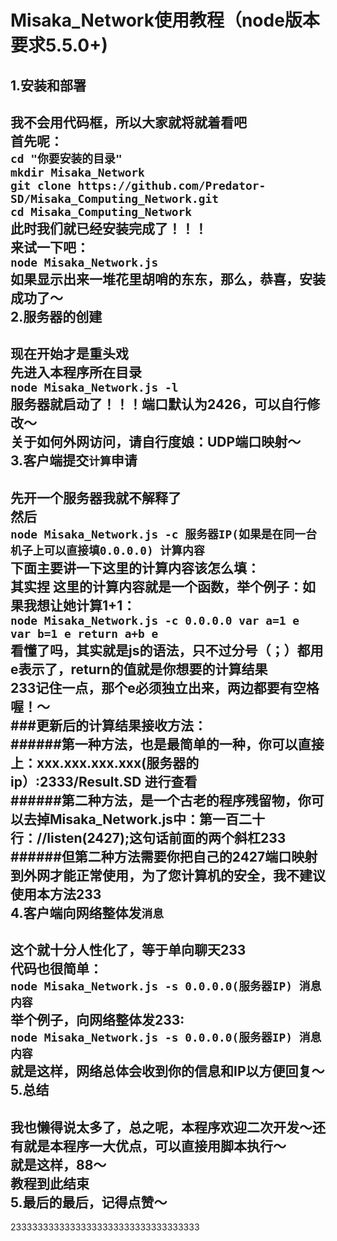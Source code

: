 Misaka_Network使用教程（node版本要求5.5.0+)
===
1.安装和部署
---
我不会用代码框，所以大家就将就着看吧<br>
首先呢：<br>
`cd "你要安装的目录"`<br>
`mkdir Misaka_Network`<br>
`git clone https://github.com/Predator-SD/Misaka_Computing_Network.git `<br>
`cd Misaka_Computing_Network `<br>
此时我们就已经安装完成了！！！<br>
来试一下吧：<br>
`node Misaka_Network.js` <br>
如果显示出来一堆花里胡哨的东东，那么，恭喜，安装成功了～ <br>
2.服务器的创建
---
现在开始才是重头戏<br>
先进入本程序所在目录<br>
`node Misaka_Network.js -l`<br>
服务器就启动了！！！端口默认为2426，可以自行修改～<br>
关于如何外网访问，请自行度娘：UDP端口映射～<br>
3.客户端提交`计算`申请
---
先开一个服务器我就不解释了<br>
然后<br>
`node Misaka_Network.js -c 服务器IP(如果是在同一台机子上可以直接填0.0.0.0) 计算内容`<br>
下面主要讲一下这里的计算内容该怎么填：<br>
其实捏 这里的计算内容就是一个函数，举个例子：如果我想让她计算1+1：<br>
`node Misaka_Network.js -c 0.0.0.0 var a=1 e var b=1 e return a+b e`<br>
看懂了吗，其实就是js的语法，只不过分号（；）都用e表示了，return的值就是你想要的计算结果<br>
233记住一点，那个e必须独立出来，两边都要有空格喔！～<br>
###更新后的计算结果接收方法：<br>
######第一种方法，也是最简单的一种，你可以直接上：xxx.xxx.xxx.xxx(服务器的ip）:2333/Result.SD 进行查看<br>
######第二种方法，是一个古老的程序残留物，你可以去掉Misaka_Network.js中：第一百二十行：//listen(2427);这句话前面的两个斜杠233<br>
######但第二种方法需要你把自己的2427端口映射到外网才能正常使用，为了您计算机的安全，我不建议使用本方法233<br>
4.客户端向网络整体发`消息`
---
这个就十分人性化了，等于单向聊天233<br>
代码也很简单：<br>
`node Misaka_Network.js -s 0.0.0.0(服务器IP) 消息内容`<br>
举个例子，向网络整体发233:<br>
`node Misaka_Network.js -s 0.0.0.0(服务器IP) 消息内容`<br>
就是这样，网络总体会收到你的信息和IP以方便回复～<br>
5.总结
---
我也懒得说太多了，总之呢，本程序欢迎二次开发～还有就是本程序一大优点，可以直接用脚本执行～<br>
就是这样，88～<br>
教程到此结束<br>
5.最后的最后，记得点赞～
---
23333333333333333333333333333333333<br>

